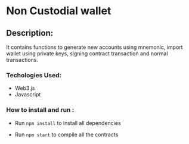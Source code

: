 # Non Custodial wallet

## Description: 
It contains functions to generate new accounts using mnemonic, import wallet using private keys, signing contract transaction and normal transactions.

### Techologies Used:

- Web3.js
- Javascript

### How to install and run :

- Run `npm install` to install all dependencies

- Run `npm start` to compile all the contracts
